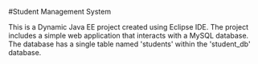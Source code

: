 #Student Management System

This is a Dynamic Java EE project created using Eclipse IDE.
The project includes a simple web application that interacts with a MySQL database.
The database has a single table named 'students' within the 'student_db' database.

